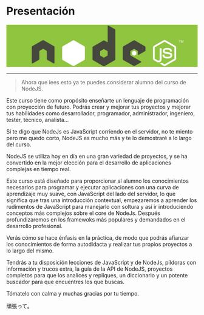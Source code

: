 # Presentación

![bienbenida](../_media/bienvenida.jpg)

---

> Ahora que lees esto ya te puedes considerar alumno del curso de NodeJS.

Este curso tiene como propósito enseñarte un lenguaje de programación con proyección de futuro. Podrás crear y mejorar tus proyectos y mejorar tus habilidades como desarrollador, programador, administrador, ingeniero, tester, técnico, analista...

Si te digo que NodeJs es JavaScript corriendo en el servidor, no te miento pero me quedo corto, NodeJS es mucho más y te lo demostraré a lo largo del curso.

NodeJS se utiliza hoy en día en una gran variedad de proyectos, y se ha convertido en la mejor elección para el desarrollo de aplicaciones complejas en tiempo real.

Este curso está diseñado para proporcionar al alumno los conocimientos necesarios para programar y ejecutar aplicaciones con una curva de aprendizaje muy suave, con JavaScript del lado del servidor, lo que significa que tras una introducción contextual, empezaremos a aprender los rudimentos de JavaScript para manejarlo con soltura y así ir introduciendo  conceptos más complejos sobre el core de NodeJs. Después profundizaremos en los framewoks más populares y demandados en el desarrollo profesional.

Verás cómo se hace énfasis en la práctica, de modo que podrás afianzar los conocimientos de forma autodidacta y realizar tus propios proyectos a lo largo del mismo.

Tendrás a tu disposición lecciones de JavaScript y de NodeJs, píldoras con información y trucos extra, la guía de la API de NodeJS, proyectos completos para que los analices y repliques, un diccionario y un potente buscador para que encuentres los que buscas.

Tómatelo con calma y muchas gracias por tu tiempo.

頑張って。
